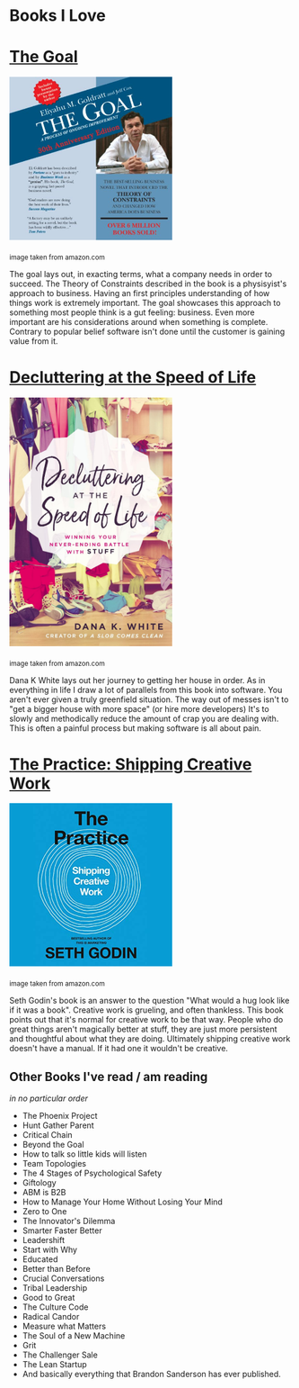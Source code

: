 # Books I Love

# [The Goal](<https://en.wikipedia.org/wiki/The_Goal_(novel)>)

<img src="_media/the-goal.jpg" alt="Book-Cover" width="290">

<sub>image taken from amazon.com</sub>

The goal lays out, in exacting terms, what a company needs in order to succeed.
The Theory of Constraints described in the book is a physisyist's approach to
business. Having an first principles understanding of how things work is
extremely important. The goal showcases this approach to something most people
think is a gut feeling: business. Even more important are his considerations
around when something is complete. Contrary to popular belief software isn't
done until the customer is gaining value from it.

# [Decluttering at the Speed of Life](https://www.aslobcomesclean.com/)

<img src="_media/decluttering.jpg" alt="Book-Cover" width="290">

<sub>image taken from amazon.com</sub>

Dana K White lays out her journey to getting her house in order. As in
everything in life I draw a lot of parallels from this book into software. You
aren't ever given a truly greenfield situation. The way out of messes isn't to
"get a bigger house with more space" (or hire more developers) It's to slowly
and methodically reduce the amount of crap you are dealing with. This is often a
painful process but making software is all about pain.

# [The Practice: Shipping Creative Work](https://angeladuckworth.com/grit-book/)

<img src="_media/the-practice.jpg" alt="Book-Cover" width="290">

<sub>image taken from amazon.com</sub>

Seth Godin's book is an answer to the question "What would a hug look like if it
was a book". Creative work is grueling, and often thankless. This book points
out that it's normal for creative work to be that way. People who do great
things aren't magically better at stuff, they are just more persistent and
thoughtful about what they are doing. Ultimately shipping creative work doesn't
have a manual. If it had one it wouldn't be creative.

## Other Books I've read / am reading

_in no particular order_

- The Phoenix Project
- Hunt Gather Parent
- Critical Chain
- Beyond the Goal
- How to talk so little kids will listen
- Team Topologies
- The 4 Stages of Psychological Safety
- Giftology
- ABM is B2B
- How to Manage Your Home Without Losing Your Mind
- Zero to One
- The Innovator's Dilemma
- Smarter Faster Better
- Leadershift
- Start with Why
- Educated
- Better than Before
- Crucial Conversations
- Tribal Leadership
- Good to Great
- The Culture Code
- Radical Candor
- Measure what Matters
- The Soul of a New Machine
- Grit
- The Challenger Sale
- The Lean Startup
- And basically everything that Brandon Sanderson has ever published.
